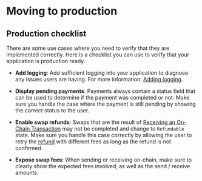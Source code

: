 # Moving to production 

## Production checklist
There are some use cases where you need to verify that they are implemented correctly. Here is a checklist you can use to verify that your application is production ready.

- **Add logging**: Add sufficient logging into your application to diagnose any issues users are having. For more information: [Adding logging](logging.md).

- **Display pending payments**: Payments always contain a status field that can be used to determine if the payment was completed or not. Make sure you handle the case where the payment is still pending by showing the correct status to the user.

- **Enable swap refunds**: Swaps that are the result of [Receiving an On-Chain Transaction](receive_onchain.md) may not be completed and change to `Refundable` state. Make sure you handle this case correctly by allowing the user to retry the [refund](receive_onchain.html#refund-a-swap) with different fees as long as the refund is not confirmed.

- **Expose swap fees**: When sending or receiving on-chain, make sure to clearly show the expected fees involved, as well as the send / receive amounts.
